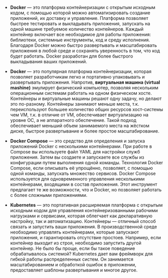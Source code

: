 - **Docker** — это платформа контейнеризации с открытым исходным кодом, с помощью которой можно автоматизировать создание приложений, их доставку и управление. Платформа позволяет быстрее тестировать и выкладывать приложения, запускать на одной машине требуемое количество контейнеров. Каждый контейнер включает все необходимое для работы приложения: библиотеки, системные инструменты, код и среду исполнения. Благодаря Docker можно быстро развертывать и масштабировать приложения в любой среде и сохранять уверенность в том, что код будет работать. Docker разработан для более быстрого выкладывания ваших приложений.

- **Docker** — это популярная платформа контейнеризации, которая позволяет разработчикам легко и портативно упаковывать и развертывать приложения. Напротив, **виртуальная машина (virtual mashine)** эмулирует физический компьютер, позволяя нескольким операционным системам работать на одном физическом хосте. Контейнеры и виртуальные машины решают одну задачу, но делают это по-разному. Контейнеры занимают меньше места, т.к. переиспользуют большее количество общих ресурсов хост-системы чем VM, т.к. в отличие от VM, обеспечивает виртуализацию на уровне ОС, а не аппаратного обеспечение. Такой подход обеспечивает меньший объем занимаемого места на жёстком диске, быстрое развертывание и более простое масштабирование. 

- **Docker Compose** — это средство для определения и запуска приложений Docker с несколькими контейнерами. При работе в Compose вы используете файл YAML для настройки служб приложения. Затем вы создаете и запускаете все службы из конфигурации путем выполнения одной команды. Технология Docker Compose, если описывать её упрощённо, позволяет, с помощью одной команды, запускать множество сервисов. Docker Compose используется для одновременного управления несколькими контейнерами, входящими в состав приложения. Этот инструмент предлагает те же возможности, что и Docker, но позволяет работать с более сложными приложениями.

- **Kubernetes** — это портативная расширяемая платформа с открытым исходным кодом для управления контейнеризованными рабочими нагрузками и сервисами, которая облегчает как декларативную настройку, так и автоматизацию. Контейнеры — отличный способ связать и запустить ваши приложения. В производственной среде необходимо управлять контейнерами, которые запускают приложения, и гарантировать отсутствие простоев. Например, если контейнер выходит из строя, необходимо запустить другой контейнер. Не было бы проще, если бы такое поведение обрабатывалось системой? Kubernetes дает вам фреймворк для гибкой работы распределенных систем. Он занимается масштабированием и обработкой ошибок в приложении, предоставляет шаблоны развертывания и многое другое. 
